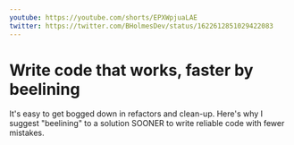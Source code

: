 ```yaml
---
youtube: https://youtube.com/shorts/EPXWpjuaLAE
twitter: https://twitter.com/BHolmesDev/status/1622612851029422083
---
```


# Write code that works, faster by beelining

It's easy to get bogged down in refactors and clean-up. Here's why I suggest "beelining" to a solution SOONER to write reliable code with fewer mistakes.
